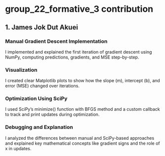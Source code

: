 # group_22_formative_3 contribution

## 1. James Jok Dut Akuei

### Manual Gradient Descent Implementation
I implemented and explained the first iteration of gradient descent using NumPy, computing predictions, gradients, and MSE step-by-step.

### Visualization
I created clear Matplotlib plots to show how the slope (m), intercept (b), and error (MSE) changed over iterations.

### Optimization Using SciPy
I used SciPy’s minimize() function with BFGS method and a custom callback to track and print updates during optimization.

### Debugging and Explanation
I analyzed the differences between manual and SciPy-based approaches and explained key mathematical concepts like gradient signs and the role of x in updates.
